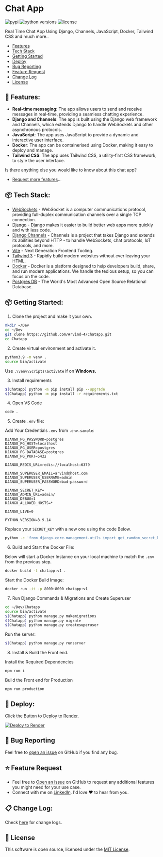 # Chat App

 <p>   
 <img src="https://img.shields.io/pypi/v/pybadges.svg" alt="pypi" />
  <img src="https://img.shields.io/pypi/pyversions/pybadges.svg" alt="python versions" />
 <img src="https://img.shields.io/npm/l/color-calendar?style=flat-square" alt="license" />
</p>

Real Time Chat App Using Django, Channels, JavaScript, Docker, Tailwind CSS and much more..

-   [Features](#features)
-   [Tech Stack](#tech-stack)
-   [Getting Started](#getting-started)
-   [Deploy](#deploy)
-   [Bug Reporting](#bug)
-   [Feature Request](#feature-request)
-   [Change Log](#change-logs)
-   [License](#license)

<a id="features"></a>

## 🚀 Features:

-   **Real-time messaging**: The app allows users to send and receive messages in real-time, providing a seamless chatting experience.
-   **Django and Channels**: The app is built using the Django web framework and Channels, which extends Django to handle WebSockets and other asynchronous protocols.
-   **JavaScript**: The app uses JavaScript to provide a dynamic and interactive user interface.
-   **Docker**: The app can be containerised using Docker, making it easy to deploy and manage.
-   **Tailwind CSS**: The app uses Tailwind CSS, a utility-first CSS framework, to style the user interface.

Is there anything else you would like to know about this chat app?

-   [Request more features](#feature-request)...

<a id="tech-stack"></a>

## 📦 Tech Stack:

-   [WebSockets](https://developer.mozilla.org/en-US/docs/Web/API/WebSockets_API) - WebSocket is a computer communications protocol, providing full-duplex communication channels over a single TCP connection.
-   [Django](https://www.djangoproject.com/) - Django makes it easier to build better web apps more quickly and with less code.
-   [Django Channels](https://channels.readthedocs.io/en/stable/) - Channels is a project that takes Django and extends its abilities beyond HTTP - to handle WebSockets, chat protocols, IoT protocols, and more.
-   [Vite](https://vitejs.dev/) - Next Generation Frontend Tooling.
-   [Tailwind 3](https://tailwindcss.com/) - Rapidly build modern websites without ever leaving your HTML.
-   [Docker](https://www.docker.com/) - Docker is a platform designed to help developers build, share, and run modern applications. We handle the tedious setup, so you can focus on the code.
-   [Postgres DB](https://www.postgresql.org/) - The World's Most Advanced Open Source Relational Database.

<a id="getting-started"></a>

## 📦 Getting Started:

1. Clone the project and make it your own.

```bash
mkdir ~/Dev
cd ~/Dev
git clone https://github.com/Arvind-4/Chatapp.git
cd Chatapp
```

2. Create virtual environment and activate it.

```bash
python3.9 -m venv .
source bin/activate
```

Use `.\venv\Scripts\activate` if on **Windows.**

3. Install requirements

```bash
$(Chatapp) python -m pip install pip --upgrade
$(Chatapp) python -m pip install -r requirements.txt
```

4. Open VS Code

```bash
code .
```

5. Create `.env` file:

Add Your Credentials `.env` from `.env.sample`:

```
DJANGO_PG_PASSWORD=postgres
DJANGO_PG_HOST=localhost
DJANGO_PG_USER=postgres
DJANGO_PG_DATABASE=postgres
DJANGO_PG_PORT=5432

DJANGO_REDIS_URL=redis://localhost:6379

DJANGO_SUPERUSER_EMAIL=arvind@host.com
DJANGO_SUPERUSER_USERNAME=admin
DJANGO_SUPERUSER_PASSWORD=bad-password

DJANGO_SECRET_KEY=
DJANGO_ADMIN_URL=admin/
DJANGO_DEBUG=1
DJANGO_ALLOWED_HOSTS=*

DJANGO_LIVE=0

PYTHON_VERSION=3.9.14
```

Replace your `SECRET_KEY` with a new one using the code Below.

```bash
python -c 'from django.core.management.utils import get_random_secret_key; print(get_random_secret_key())'
```

6. Build and Start the Docker File:

Below will start a Docker Instance on your local machine to match the `.env` from the previous step.

```bash
docker build -t chatapp:v1 .
```

Start the Docker Build Image:

```bash
docker run -it -p 8000:8000 chatapp:v1
```

7. Run Django Commands & Migrations and Create Superuser

```bash
cd ~/Dev/Chatapp
source bin/activate
$(Chatapp) python manage.py makemigrations
$(Chatapp) python manage.py migrate
$(Chatapp) python manage.py createsuperuser
```

Run the server:

```bash
$(Chatapp) python manage.py runserver
```

8. Install & Build the Front end.

Install the Required Dependencies

```bash
npm run i
```

Build the Front end for Production

```bash
npm run production
```

<a id="deploy"></a>

## 🚀 Deploy:

Click the Button to Deploy to [Render](https://render.com/).

[![Deploy to Render](https://render.com/images/deploy-to-render-button.svg)](https://render.com/deploy?repo=https://github.com/ennas-de/Chat-app)

<a id="bug"></a>

## 🐛 Bug Reporting

Feel free to [open an issue](https://github.com/ennas-de/Chat-app/issues) on GitHub if you find any bug.

<a id="feature-request"></a>

## ⭐ Feature Request

-   Feel free to [Open an issue](https://github.com/ennas-de/chat-app/issues) on GitHub to request any additional features you might need for your use case.
-   Connect with me on [LinkedIn](https://www.linkedin.com/in/a-arvind/). I'd love ❤️️ to hear from you.

<a id="change-logs"></a>

## 📋 Change Log:

Check [here](https://github.com/Arvind-4/Chatapp/commits/main) for change logs.

<a id="license"></a>

## 📜 License

This software is open source, licensed under the [MIT License](https://github.com/Arvind-4/Chatapp/blob/main/LICENSE).
